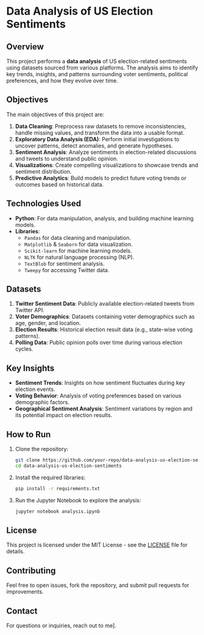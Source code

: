 # Data Analysis of US Election Sentiments

## Overview
This project performs a **data analysis** of US election-related sentiments using datasets sourced from various platforms. The analysis aims to identify key trends, insights, and patterns surrounding voter sentiments, political preferences, and how they evolve over time.

## Objectives
The main objectives of this project are:
1. **Data Cleaning**: Preprocess raw datasets to remove inconsistencies, handle missing values, and transform the data into a usable format.
2. **Exploratory Data Analysis (EDA)**: Perform initial investigations to uncover patterns, detect anomalies, and generate hypotheses.
3. **Sentiment Analysis**: Analyze sentiments in election-related discussions and tweets to understand public opinion.
4. **Visualizations**: Create compelling visualizations to showcase trends and sentiment distribution.
5. **Predictive Analytics**: Build models to predict future voting trends or outcomes based on historical data.

## Technologies Used
- **Python**: For data manipulation, analysis, and building machine learning models.
- **Libraries**: 
    - `Pandas` for data cleaning and manipulation.
    - `Matplotlib` & `Seaborn` for data visualization.
    - `Scikit-learn` for machine learning models.
    - `NLTK` for natural language processing (NLP).
    - `TextBlob` for sentiment analysis.
    - `Tweepy` for accessing Twitter data.

## Datasets
1. **Twitter Sentiment Data**: Publicly available election-related tweets from Twitter API.
2. **Voter Demographics**: Datasets containing voter demographics such as age, gender, and location.
3. **Election Results**: Historical election result data (e.g., state-wise voting patterns).
4. **Polling Data**: Public opinion polls over time during various election cycles.

## Key Insights
- **Sentiment Trends**: Insights on how sentiment fluctuates during key election events.
- **Voting Behavior**: Analysis of voting preferences based on various demographic factors.
- **Geographical Sentiment Analysis**: Sentiment variations by region and its potential impact on election results.
  
## How to Run
1. Clone the repository:
    ```bash
    git clone https://github.com/your-repo/data-analysis-us-election-sentiments.git
    cd data-analysis-us-election-sentiments
    ```

2. Install the required libraries:
    ```bash
    pip install -r requirements.txt
    ```

3. Run the Jupyter Notebook to explore the analysis:
    ```bash
    jupyter notebook analysis.ipynb
    ```

## License
This project is licensed under the MIT License - see the [LICENSE](LICENSE) file for details.

## Contributing
Feel free to open issues, fork the repository, and submit pull requests for improvements.

## Contact
For questions or inquiries, reach out to me].

